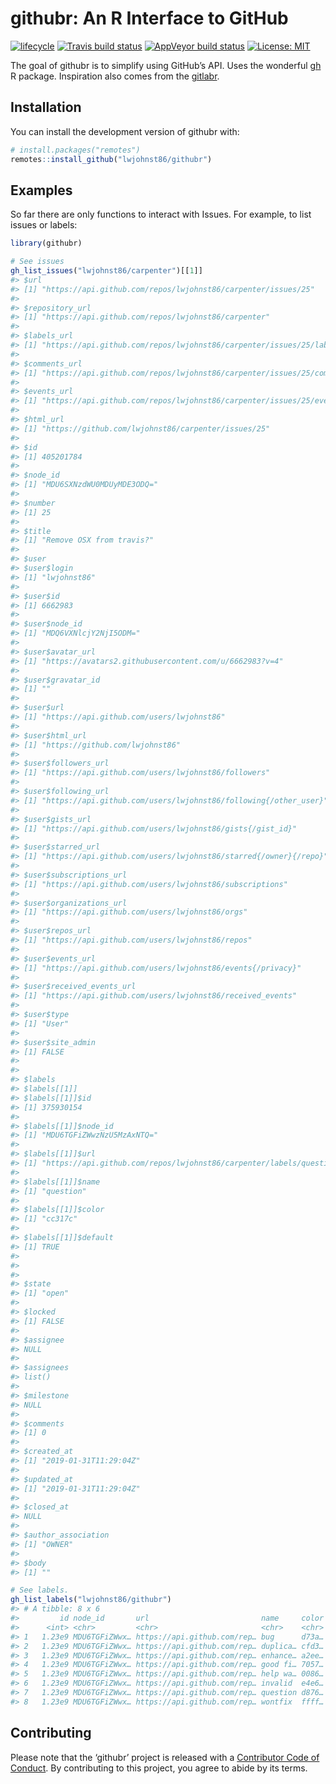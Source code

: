 
<!-- README.md is generated from README.Rmd. Please edit that file -->

# githubr: An R Interface to GitHub

[![lifecycle](https://img.shields.io/badge/lifecycle-experimental-orange.svg)](https://www.tidyverse.org/lifecycle/#experimental)
[![Travis build
status](https://travis-ci.org/lwjohnst86/githubr.svg?branch=master)](https://travis-ci.org/lwjohnst86/githubr)
[![AppVeyor build
status](https://ci.appveyor.com/api/projects/status/github/lwjohnst86/githubr?branch=master&svg=true)](https://ci.appveyor.com/project/lwjohnst86/githubr)
[![License:
MIT](https://img.shields.io/badge/License-MIT-yellow.svg)](https://opensource.org/licenses/MIT)

The goal of githubr is to simplify using GitHub’s API. Uses the
wonderful [gh](https://github.com/r-lib/gh) R package. Inspiration also
comes from the [gitlabr](https://CRAN.R-project.org/package=gitlabr).

## Installation

You can install the development version of githubr with:

``` r
# install.packages("remotes")
remotes::install_github("lwjohnst86/githubr")
```

## Examples

So far there are only functions to interact with Issues. For example, to
list issues or labels:

``` r
library(githubr)

# See issues
gh_list_issues("lwjohnst86/carpenter")[[1]]
#> $url
#> [1] "https://api.github.com/repos/lwjohnst86/carpenter/issues/25"
#> 
#> $repository_url
#> [1] "https://api.github.com/repos/lwjohnst86/carpenter"
#> 
#> $labels_url
#> [1] "https://api.github.com/repos/lwjohnst86/carpenter/issues/25/labels{/name}"
#> 
#> $comments_url
#> [1] "https://api.github.com/repos/lwjohnst86/carpenter/issues/25/comments"
#> 
#> $events_url
#> [1] "https://api.github.com/repos/lwjohnst86/carpenter/issues/25/events"
#> 
#> $html_url
#> [1] "https://github.com/lwjohnst86/carpenter/issues/25"
#> 
#> $id
#> [1] 405201784
#> 
#> $node_id
#> [1] "MDU6SXNzdWU0MDUyMDE3ODQ="
#> 
#> $number
#> [1] 25
#> 
#> $title
#> [1] "Remove OSX from travis?"
#> 
#> $user
#> $user$login
#> [1] "lwjohnst86"
#> 
#> $user$id
#> [1] 6662983
#> 
#> $user$node_id
#> [1] "MDQ6VXNlcjY2NjI5ODM="
#> 
#> $user$avatar_url
#> [1] "https://avatars2.githubusercontent.com/u/6662983?v=4"
#> 
#> $user$gravatar_id
#> [1] ""
#> 
#> $user$url
#> [1] "https://api.github.com/users/lwjohnst86"
#> 
#> $user$html_url
#> [1] "https://github.com/lwjohnst86"
#> 
#> $user$followers_url
#> [1] "https://api.github.com/users/lwjohnst86/followers"
#> 
#> $user$following_url
#> [1] "https://api.github.com/users/lwjohnst86/following{/other_user}"
#> 
#> $user$gists_url
#> [1] "https://api.github.com/users/lwjohnst86/gists{/gist_id}"
#> 
#> $user$starred_url
#> [1] "https://api.github.com/users/lwjohnst86/starred{/owner}{/repo}"
#> 
#> $user$subscriptions_url
#> [1] "https://api.github.com/users/lwjohnst86/subscriptions"
#> 
#> $user$organizations_url
#> [1] "https://api.github.com/users/lwjohnst86/orgs"
#> 
#> $user$repos_url
#> [1] "https://api.github.com/users/lwjohnst86/repos"
#> 
#> $user$events_url
#> [1] "https://api.github.com/users/lwjohnst86/events{/privacy}"
#> 
#> $user$received_events_url
#> [1] "https://api.github.com/users/lwjohnst86/received_events"
#> 
#> $user$type
#> [1] "User"
#> 
#> $user$site_admin
#> [1] FALSE
#> 
#> 
#> $labels
#> $labels[[1]]
#> $labels[[1]]$id
#> [1] 375930154
#> 
#> $labels[[1]]$node_id
#> [1] "MDU6TGFiZWwzNzU5MzAxNTQ="
#> 
#> $labels[[1]]$url
#> [1] "https://api.github.com/repos/lwjohnst86/carpenter/labels/question"
#> 
#> $labels[[1]]$name
#> [1] "question"
#> 
#> $labels[[1]]$color
#> [1] "cc317c"
#> 
#> $labels[[1]]$default
#> [1] TRUE
#> 
#> 
#> 
#> $state
#> [1] "open"
#> 
#> $locked
#> [1] FALSE
#> 
#> $assignee
#> NULL
#> 
#> $assignees
#> list()
#> 
#> $milestone
#> NULL
#> 
#> $comments
#> [1] 0
#> 
#> $created_at
#> [1] "2019-01-31T11:29:04Z"
#> 
#> $updated_at
#> [1] "2019-01-31T11:29:04Z"
#> 
#> $closed_at
#> NULL
#> 
#> $author_association
#> [1] "OWNER"
#> 
#> $body
#> [1] ""

# See labels.
gh_list_labels("lwjohnst86/githubr")
#> # A tibble: 8 x 6
#>         id node_id       url                         name     color default
#>      <int> <chr>         <chr>                       <chr>    <chr> <lgl>  
#> 1   1.23e9 MDU6TGFiZWwx… https://api.github.com/rep… bug      d73a… TRUE   
#> 2   1.23e9 MDU6TGFiZWwx… https://api.github.com/rep… duplica… cfd3… TRUE   
#> 3   1.23e9 MDU6TGFiZWwx… https://api.github.com/rep… enhance… a2ee… TRUE   
#> 4   1.23e9 MDU6TGFiZWwx… https://api.github.com/rep… good fi… 7057… TRUE   
#> 5   1.23e9 MDU6TGFiZWwx… https://api.github.com/rep… help wa… 0086… TRUE   
#> 6   1.23e9 MDU6TGFiZWwx… https://api.github.com/rep… invalid  e4e6… TRUE   
#> 7   1.23e9 MDU6TGFiZWwx… https://api.github.com/rep… question d876… TRUE   
#> 8   1.23e9 MDU6TGFiZWwx… https://api.github.com/rep… wontfix  ffff… TRUE
```

## Contributing

Please note that the ‘githubr’ project is released with a [Contributor
Code of Conduct](CODE_OF_CONDUCT.md). By contributing to this project,
you agree to abide by its terms.
